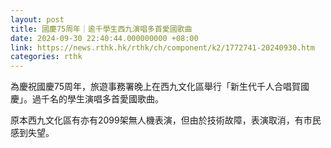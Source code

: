 ```yaml
---
layout: post
title: 國慶75周年｜逾千學生西九演唱多首愛國歌曲
date: 2024-09-30 22:40:44.000000000 +08:00
link: https://news.rthk.hk/rthk/ch/component/k2/1772741-20240930.htm
categories: rthk
---
```


為慶祝國慶75周年，旅遊事務署晚上在西九文化區舉行「新生代千人合唱賀國慶」。過千名的學生演唱多首愛國歌曲。

原本西九文化區有亦有2099架無人機表演，但由於技術故障，表演取消，有市民感到失望。
